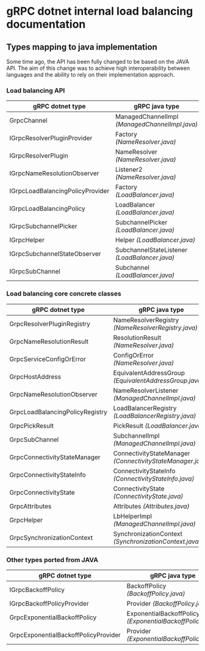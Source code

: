 # gRPC dotnet internal load balancing documentation

## Types mapping to java implementation

Some time ago, the API has been fully changed to be based on the JAVA API. The aim of this change was to achieve high interoperability between languages and the ability to rely on their implementation approach. 

### Load balancing API
gRPC dotnet type| gRPC java type
---|---
GrpcChannel | ManagedChannelImpl _(ManagedChannelImpl.java)_
IGrpcResolverPluginProvider | Factory _(NameResolver.java)_
IGrpcResolverPlugin | NameResolver _(NameResolver.java)_
IGrpcNameResolutionObserver | Listener2 _(NameResolver.java)_
IGrpcLoadBalancingPolicyProvider | Factory _(LoadBalancer.java)_
IGrpcLoadBalancingPolicy | LoadBalancer _(LoadBalancer.java)_
IGrpcSubchannelPicker | SubchannelPicker _(LoadBalancer.java)_
IGrpcHelper | Helper _(LoadBalancer.java)_
IGrpcSubchannelStateObserver | SubchannelStateListener _(LoadBalancer.java)_
IGrpcSubChannel | Subchannel _(LoadBalancer.java)_

### Load balancing core concrete classes
gRPC dotnet type| gRPC java type
---|---
GrpcResolverPluginRegistry | NameResolverRegistry _(NameResolverRegistry.java)_
GrpcNameResolutionResult | ResolutionResult _(NameResolver.java)_
GrpcServiceConfigOrError | ConfigOrError _(NameResolver.java)_
GrpcHostAddress | EquivalentAddressGroup _(EquivalentAddressGroup.java)_
GrpcNameResolutionObserver | NameResolverListener _(ManagedChannelImpl.java)_
GrpcLoadBalancingPolicyRegistry | LoadBalancerRegistry _(LoadBalancerRegistry.java)_
GrpcPickResult | PickResult _(LoadBalancer.java)_
GrpcSubChannel | SubchannelImpl _(ManagedChannelImpl.java)_
GrpcConnectivityStateManager | ConnectivityStateManager _(ConnectivityStateManager.java)_
GrpcConnectivityStateInfo | ConnectivityStateInfo _(ConnectivityStateInfo.java)_
GrpcConnectivityState | ConnectivityState _(ConnectivityState.java)_
GrpcAttributes | Attributes _(Attributes.java)_
GrpcHelper | LbHelperImpl _(ManagedChannelImpl.java)_
GrpcSynchronizationContext | SynchronizationContext _(SynchronizationContext.java)_

### Other types ported from JAVA
gRPC dotnet type| gRPC java type
---|---
IGrpcBackoffPolicy | BackoffPolicy _(BackoffPolicy.java)_
IGrpcBackoffPolicyProvider | Provider _(BackoffPolicy.java)_
GrpcExponentialBackoffPolicy | ExponentialBackoffPolicy _(ExponentialBackoffPolicy.java)_
GrpcExponentialBackoffPolicyProvider | Provider _(ExponentialBackoffPolicy.java)_